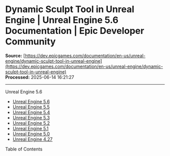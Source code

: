 # Dynamic Sculpt Tool in Unreal Engine  | Unreal Engine 5.6 Documentation | Epic Developer Community

**Source:** [https://dev.epicgames.com/documentation/en-us/unreal-engine/dynamic-sculpt-tool-in-unreal-engine](https://dev.epicgames.com/documentation/en-us/unreal-engine/dynamic-sculpt-tool-in-unreal-engine)  
**Processed:** 2025-06-14 16:21:27

---

Unreal Engine 5.6

-   [Unreal Engine 5.6](/documentation/en-us/unreal-engine?application_version=5.6)
-   [Unreal Engine 5.5](/documentation/en-us/unreal-engine?application_version=5.5)
-   [Unreal Engine 5.4](/documentation/en-us/unreal-engine?application_version=5.4)
-   [Unreal Engine 5.3](/documentation/en-us/unreal-engine?application_version=5.3)
-   [Unreal Engine 5.2](/documentation/en-us/unreal-engine?application_version=5.2)
-   [Unreal Engine 5.1](/documentation/en-us/unreal-engine?application_version=5.1)
-   [Unreal Engine 5.0](/documentation/en-us/unreal-engine?application_version=5.0)
-   [Unreal Engine 4.27](/documentation/en-us/unreal-engine?application_version=4.27)

Table of Contents